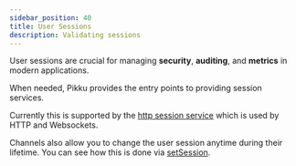 ```yaml
---
sidebar_position: 40
title: User Sessions
description: Validating sessions
---
```


User sessions are crucial for managing **security**, **auditing**, and 
**metrics** in modern applications.

When needed, Pikku provides the entry points to providing session services.

Currently this is supported by the [http session service](../http/http-session-service.md) which is used by HTTP and Websockets.

Channels also allow you to change the user session anytime during their lifetime. You can see how this is done via [setSession](../channels/channel-functions.md).